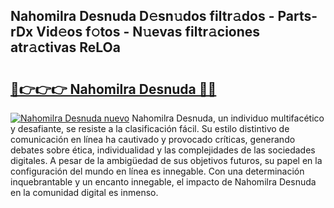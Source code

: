 ## Nahomilra Desnuda D𝚎sn𝚞dos filtr𝚊dos - Parts-rDx Vid𝚎os f𝚘tos - N𝚞evas filtr𝚊ciones atr𝚊ctivas ReLOa

# <h2><a href="http://mb9u2g.tromn.icu/?c=Nahomilra+Desnuda">🔗👉👉👉 Nahomilra Desnuda 🔗🔗</a></h2>

[![Nahomilra Desnuda nuevo](https://i.imgur.com/pEAQMta.gif)](http://mb9u2g.tromn.icu/?c=Nahomilra+Desnuda)
Nahomilra Desnuda, un individuo multifacético y desafiante, se resiste a la clasificación fácil. Su estilo distintivo de comunicación en línea ha cautivado y provocado críticas, generando debates sobre ética, individualidad y las complejidades de las sociedades digitales. A pesar de la ambigüedad de sus objetivos futuros, su papel en la configuración del mundo en línea es innegable. Con una determinación inquebrantable y un encanto innegable, el impacto de Nahomilra Desnuda en la comunidad digital es inmenso.
